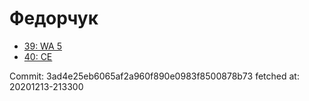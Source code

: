 # Федорчук
- [39: WA 5](39.md)
- [40: CE](40.md)

Commit: 3ad4e25eb6065af2a960f890e0983f8500878b73
 fetched at: 20201213-213300
